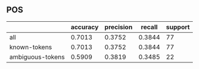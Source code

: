 
## POS

|                  | accuracy | precision | recall | support |
|------------------|----------|-----------|--------|---------|
| all              | 0.7013   | 0.3752    | 0.3844 | 77      |
| known-tokens     | 0.7013   | 0.3752    | 0.3844 | 77      |
| ambiguous-tokens | 0.5909   | 0.3819    | 0.3485 | 22      |

